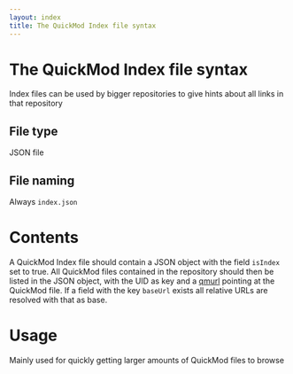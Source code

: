 ```yaml
---
layout: index
title: The QuickMod Index file syntax
---
```


# The QuickMod Index file syntax

Index files can be used by bigger repositories to give hints about all links in that repository

## File type

JSON file

## File naming

Always `index.json`

# Contents

A QuickMod Index file should contain a JSON object with the field `isIndex` set to true. All QuickMod files contained in the repository should then be listed in the JSON object, with the UID as key and a [qmurl](qm_spec.html#qmurl) pointing at the QuickMod file.
If a field with the key `baseUrl` exists all relative URLs are resolved with that as base.

# Usage

Mainly used for quickly getting larger amounts of QuickMod files to browse

